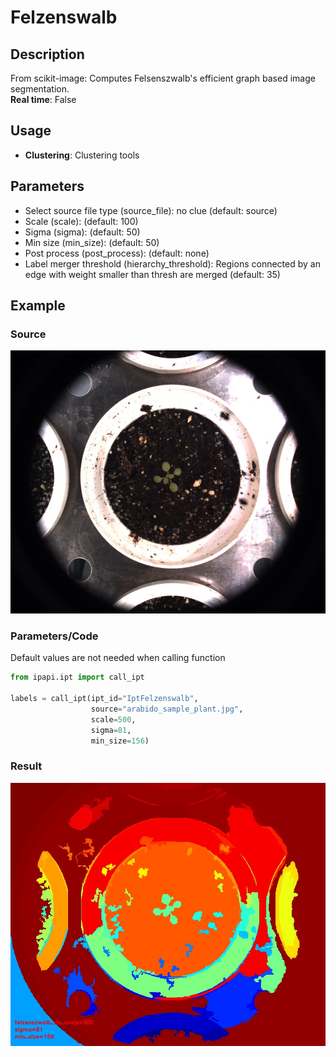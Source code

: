 # Felzenswalb

## Description

From scikit-image: Computes Felsenszwalb's efficient graph based image segmentation.<br>**Real time**: False

## Usage

- **Clustering**: Clustering tools

## Parameters

- Select source file type (source_file): no clue (default: source)
- Scale (scale): (default: 100)
- Sigma (sigma): (default: 50)
- Min size (min_size): (default: 50)
- Post process (post_process): (default: none)
- Label merger threshold (hierarchy_threshold): Regions connected by an edge with weight smaller than thresh are merged (default: 35)

## Example

### Source

![Source image](images/arabido_sample_plant.jpg)

### Parameters/Code

Default values are not needed when calling function

```python
from ipapi.ipt import call_ipt

labels = call_ipt(ipt_id="IptFelzenswalb",
                  source="arabido_sample_plant.jpg",
                  scale=500,
                  sigma=81,
                  min_size=156)
```

### Result

![Result image](images/ipt_Felzenswalb.jpg)
